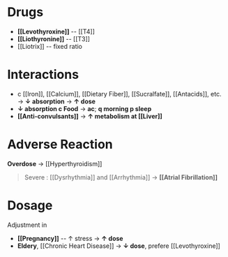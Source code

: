 # Drugs
- **[[Levothyroxine]]** -- [[T4]]
- **[[Liothyronine]]** -- [[T3]]
- [[Liotrix]] -- fixed ratio

# Interactions
- c [[Iron]], [[Calcium]], [[Dietary Fiber]], [[Sucralfate]], [[Antacids]], etc. → **↓ absorption** → **↑ dose**
- **↓ absorption c Food** → **ac**; **q morning p sleep**
- **[[Anti-convulsants]]** → **↑ metabolism at [[Liver]]**

# Adverse Reaction
**Overdose** → [[Hyperthyroidism]]
> Severe : [[Dysrhythmia]] and [[Arrhythmia]] → **[[Atrial Fibrillation]]**

# Dosage
Adjustment in 
- **[[Pregnancy]]** -- ↑ stress → **↑ dose**
- **Eldery**, [[Chronic Heart Disease]] → **↓ dose**, prefere [[Levothyroxine]]